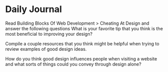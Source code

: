 # Daily Journal
Read Building Blocks Of Web Development > Cheating At Design and answer the following questions
What is your favorite tip that you think is the most beneficial to improving your design?

Compile a couple resources that you think might be helpful when trying to review examples of good design ideas.

How do you think good design influences people when visiting a website and what sorts of things could you convey through design alone?